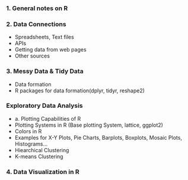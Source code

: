 ### 1. General notes on R

### 2. Data Connections
- Spreadsheets, Text files
- APIs
- Getting data from web pages
- Other sources

### 3. Messy Data & Tidy Data
- Data formation
- R packages for data formation(dplyr, tidyr, reshape2)

### Exploratory Data Analysis
- a. Plotting Capabilities of R
- Plotting Systems in R (Base plotting System, lattice, ggplot2)
- Colors in R
- Examples for X-Y Plots, Pie Charts, Barplots, Boxplots, Mosaic Plots, Histograms...
- Hiearchical Clustering
- K-means Clustering

### 4. Data Visualization in R
